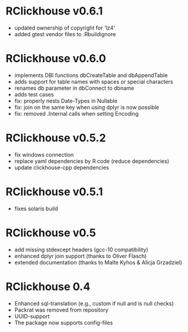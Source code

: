 RClickhouse v0.6.1
==============

 * updated ownership of copyright for 'lz4'
 * added gtest vendor files to .Rbuildignore

RClickhouse v0.6.0
==============

 * implements DBI functions dbCreateTable and dbAppendTable
 * adds support for table names with spaces or special characters
 * renames db parameter in dbConnect to dbname
 * adds test cases
 * fix: properly nests Date-Types in Nullable
 * fix: join on the same key when using dplyr is now possible
 * fix: removed .Internal calls when setting Encoding


RClickhouse v0.5.2
==============

 * fix windows connection
 * replace yaml dependencies by R code (reduce dependencies)
 * update clickhouse-cpp dependencies


RClickhouse v0.5.1
==============

 * fixes solaris build


RClickhouse v0.5
==============

 * add missing stdexcept headers (gcc-10 compatibility)
 * enhanced dplyr join support (thanks to Oliver Flasch)
 * extended documentation (thanks to Malte Kyhos & Alicja Grzadziel)


RClickhouse 0.4
==============

 * Enhanced sql-translation (e.g., custom if null and is null checks)
 * Packrat was removed from repository
 * UUID-support
 * The package now supports config-files
